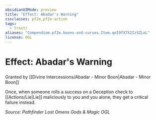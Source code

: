 ```yaml
---
obsidianUIMode: preview
title: "Effect: Abadar's Warning"
cssclasses: pf2e,pf2e-action
tags:
  - trait/
aliases: "Compendium.pf2e.boons-and-curses.Item.qeI9fX7X2IzSZLoL"
license: OGL
---
```

# Effect: Abadar's Warning

### 






Granted by [[Divine Intercessions/Abadar - Minor Boon|Abadar - Minor Boon]]

Once, when someone rolls a success on a Deception check to [[Actions/Lie|Lie]] maliciously to you and you alone, they get a critical failure instead.

*Source: Pathfinder Lost Omens Gods & Magic*
*OGL*